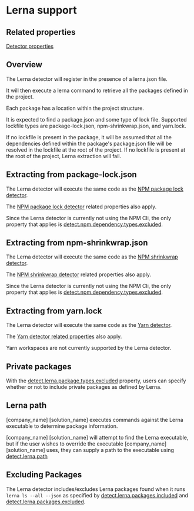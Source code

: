 # Lerna support

## Related properties

[Detector properties](../properties/detectors/lerna.md)

## Overview

The Lerna detector will register in the presence of a lerna.json file.

It will then execute a lerna command to retrieve all the packages defined in the project.

Each package has a location within the project structure.

It is expected to find a package.json and some type of lock file.
Supported lockfile types are package-lock.json, npm-shrinkwrap.json, and yarn.lock.

If no lockfile is present in the package, it will be assumed that all the dependencies defined within the package's package.json file will be resolved in the lockfile at the root of the project.
If no lockfile is present at the root of the project, Lerna extraction will fail.

## Extracting from package-lock.json

The Lerna detector will execute the same code as the [NPM package lock detector](npm.md#npm-package-lock).

The [NPM package lock detector](../properties/detectors/npm.md) related properties also apply.

Since the Lerna detector is currently not using the NPM Cli, the only property that applies is [detect.npm.dependency.types.excluded](../properties/detectors/npm.md#npm-dependency-types-excluded).

## Extracting from npm-shrinkwrap.json

The Lerna detector will execute the same code as the [NPM shrinkwrap detector](npm.md#npm-shrinkwrap).

The [NPM shrinkwrap detector](../properties/detectors/npm.md/) related properties also apply.

Since the Lerna detector is currently not using the NPM Cli, the only property that applies is [detect.npm.dependency.types.excluded](../properties/detectors/npm.md#npm-dependency-types-excluded).

## Extracting from yarn.lock

The Lerna detector will execute the same code as the [Yarn detector](yarn.md#yarn-support).

The [Yarn detector related properties](../properties/detectors/yarn.md) also apply.

Yarn workspaces are not currently supported by the Lerna detector.

## Private packages

With the [detect.lerna.package.types.excluded](../properties/detectors/lerna.md#lerna-dependency-types-excluded) property, users can specify whether or not to include private packages as defined by Lerna.

## Lerna path

[company_name] [solution_name] executes commands against the Lerna executable to determine package information.

[company_name] [solution_name] will attempt to find the Lerna executable, but if the user wishes to override the executable [company_name] [solution_name] uses, they can supply a path to the executable using [detect.lerna.path](../properties/detectors/lerna.md#lerna-executable)

## Excluding Packages

The Lerna detector includes/excludes Lerna packages found when it runs `lerna ls --all --json` as specified by [detect.lerna.packages.included](../properties/detectors/lerna.md#lerna-packages-included-advanced) and [detect.lerna.packages.excluded](../properties/detectors/lerna.md#lerna-packages-excluded-advanced).
